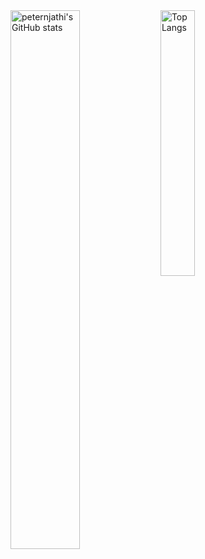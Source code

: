 <img alt="peternjathi's GitHub stats" align="left" width="47%" src="https://github-readme-stats.vercel.app/api?username=peternjathi&show_icons=true&theme=radical"/>

<img alt="Top Langs" align="left" width="33%" src="https://github-readme-stats.vercel.app/api/top-langs/?username=peternjathi&size_weight=0.5&count_weight=0.5&theme=radical"/>


